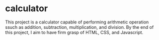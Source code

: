 # calculator
This project is a calculator capable of performing arithmetic
operation ssuch as addition, subtraction, multiplication, and 
division. By the end of this project, I aim to have firm grasp
of HTML, CSS, and Javascript.